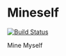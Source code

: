 # Mineself

[![Build Status](https://travis-ci.com/DingDean/Mineself.svg?branch=master)](https://travis-ci.com/DingDean/Mineself)

Mine Myself
